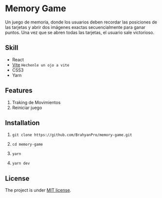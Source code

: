# Memory Game

Un juego de memoria, donde los usuarios deben recordar las posiciones de las tarjetas y abrir dos imágenes exactas secuencialmente para ganar puntos. Una vez que se abren todas las tarjetas, el usuario sale victorioso.

## Skill

- React
- [Vite](https://vitejs.dev/) `Hechenle un ojo a vite`
- CSS3
- Yarn

## Features

1. Traking de Movimientos
2. Reiniciar juego

## Installation

1. `git clone https://github.com/BrahyanPro/memory-game.git`

2. `cd memory-game`

3. `yarn`

4. `yarn dev`

## License

The project is under [MIT license](https://choosealicense.com/licenses/mit/).
